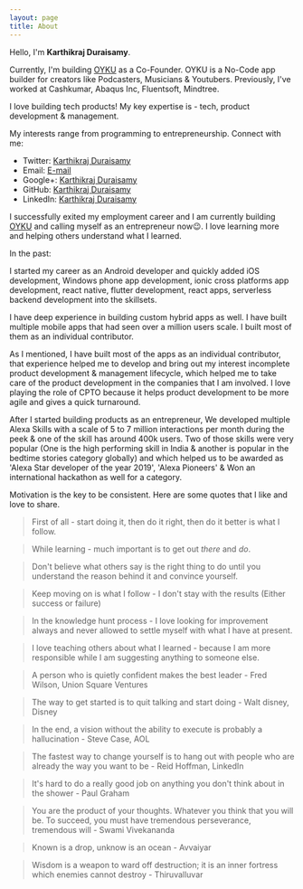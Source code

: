 ```yaml
---
layout: page
title: About
---
```



Hello, I'm <strong>Karthikraj Duraisamy</strong>.

Currently, I'm building [OYKU](https://oykuapp.com) as a Co-Founder. OYKU is a No-Code app builder for creators like Podcasters, Musicians & Youtubers. Previously, I've worked at Cashkumar, Abaqus Inc, Fluentsoft, Mindtree.

I love building tech products! My key expertise is - tech, product development & management.

My interests range from programming to entrepreneurship. 
Connect with me:

<ul>
<li>Twitter: <a href="https://twitter.com/krajdsamy">Karthikraj Duraisamy</a></li>
<li>Email: <a href="mailto:raj.karthik777@gmail.com">E-mail</a></li>
<li>Google+: <a href="https://plus.google.com/+karthikrajduraisamyprofile/">Karthikraj Duraisamy</a></li>
<li>GitHub: <a href="https://github.com/karthikraj-duraisamy">Karthikraj Duraisamy</a></li>
<li>LinkedIn: <a href="https://in.linkedin.com/in/karthikrajduraisamy">Karthikraj Duraisamy</a></li>
</ul>

I successfully exited my employment career and I am currently building [OYKU](https://oykuapp.com) and calling myself as an entrepreneur now😉. I love learning more and helping others understand what I learned.

In the past: 

I started my career as an Android developer and quickly added iOS development, Windows phone app development, ionic cross platforms app development, react native, flutter development, react apps, serverless backend development into the skillsets. 

I have deep experience in building custom hybrid apps as well. I have built multiple mobile apps that had seen over a million users scale. I built most of them as an individual contributor. 

As I mentioned, I have built most of the apps as an individual contributor, that experience helped me to develop and bring out my interest incomplete product development & management lifecycle, which helped me to take care of the product development in the companies that I am involved. I love playing the role of CPTO because it helps product development to be more agile and gives a quick turnaround.

After I started building products as an entrepreneur, We developed multiple Alexa Skills with a scale of 5 to 7 million interactions per month during the peek & one of the skill has around 400k users. Two of those skills were very popular (One is the high performing skill in India & another is popular in the bedtime stories category globally) and which helped us to be awarded as 'Alexa Star developer of the year 2019', 'Alexa Pioneers' & Won an international hackathon as well for a category.


Motivation is the key to be consistent. Here are some quotes that I like and love to share.

> First of all - start doing it, then do it right, then do it better is what I follow.

> While learning - much important is to get out *there* and *do*.

> Don't believe what others say is the right thing to do until you understand the reason behind it and convince yourself.

> Keep moving on is what I follow - I don't stay with the results (Either success or failure)

> In the knowledge hunt process - I love looking for improvement always and never allowed to settle myself with what I have at present.

> I love teaching others about what I learned - because I am more responsible while I am suggesting anything to someone else.

> A person who is quietly confident makes the best leader - Fred Wilson, Union Square Ventures

> The way to get started is to quit talking and start doing - Walt disney, Disney

> In the end, a vision without the ability to execute is probably a hallucination - Steve Case, AOL

> The fastest way to change yourself is to hang out with people who are already the way you want to be - Reid Hoffman, LinkedIn

> It's hard to do a really good job on anything you don't think about in the shower - Paul Graham

> You are the product of your thoughts. Whatever you think that you will be. To succeed, you must have tremendous perseverance, tremendous will - Swami Vivekananda

> Known is a drop, unknow is an ocean - Avvaiyar

> Wisdom is a weapon to ward off destruction; it is an inner fortress which enemies cannot destroy - Thiruvalluvar
